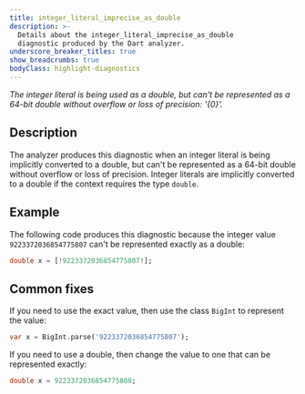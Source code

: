 ```yaml
---
title: integer_literal_imprecise_as_double
description: >-
  Details about the integer_literal_imprecise_as_double
  diagnostic produced by the Dart analyzer.
underscore_breaker_titles: true
show_breadcrumbs: true
bodyClass: highlight-diagnostics
---
```


_The integer literal is being used as a double, but can't be represented as a
64-bit double without overflow or loss of precision: '{0}'._

## Description

The analyzer produces this diagnostic when an integer literal is being
implicitly converted to a double, but can't be represented as a 64-bit
double without overflow or loss of precision. Integer literals are
implicitly converted to a double if the context requires the type `double`.

## Example

The following code produces this diagnostic because the integer value
`9223372036854775807` can't be represented exactly as a double:

```dart
double x = [!9223372036854775807!];
```

## Common fixes

If you need to use the exact value, then use the class `BigInt` to
represent the value:

```dart
var x = BigInt.parse('9223372036854775807');
```

If you need to use a double, then change the value to one that can be
represented exactly:

```dart
double x = 9223372036854775808;
```
